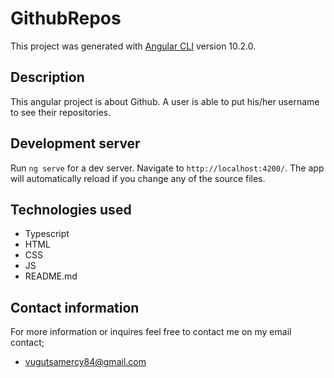 # GithubRepos

This project was generated with [Angular CLI](https://github.com/angular/angular-cli) version 10.2.0.

## Description
This angular project is about Github. A user is able to put his/her username to see their repositories.

## Development server

Run `ng serve` for a dev server. Navigate to `http://localhost:4200/`. The app will automatically reload if you change any of the source files.

## Technologies used
* Typescript
* HTML
* CSS
* JS
* README.md

## Contact information
For more information or inquires feel free to contact me on my email contact;
* vugutsamercy84@gmail.com
<!-- ## Code scaffolding

Run `ng generate component component-name` to generate a new component. You can also use `ng generate directive|pipe|service|class|guard|interface|enum|module`.

## Build

Run `ng build` to build the project. The build artifacts will be stored in the `dist/` directory. Use the `--prod` flag for a production build.

## Running unit tests

Run `ng test` to execute the unit tests via [Karma](https://karma-runner.github.io).

## Running end-to-end tests

Run `ng e2e` to execute the end-to-end tests via [Protractor](http://www.protractortest.org/).

## Further help

To get more help on the Angular CLI use `ng help` or go check out the [Angular CLI Overview and Command Reference](https://angular.io/cli) page. -->
